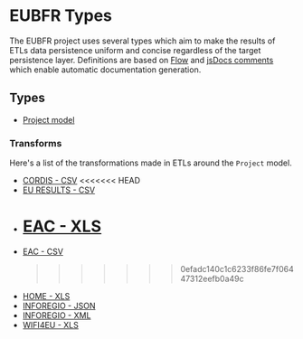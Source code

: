 # EUBFR Types

The EUBFR project uses several types which aim to make the results of ETLs data persistence uniform and concise regardless of the target persistence layer. Definitions are based on [Flow](https://flow.org/) and [jsDocs comments](http://usejsdoc.org/) which enable automatic documentation generation.

## Types

- [Project model](./Project.md)

### Transforms

Here's a list of the transformations made in ETLs around the `Project` model.

- [CORDIS - CSV](./etls/cordis-csv.md)
  <<<<<<< HEAD
- [EU RESULTS - CSV](./etls/euresults-csv.md)
- # [EAC - XLS](./etls/eac-xls.md)
- [EAC - CSV](./etls/eac-csv.md)
  > > > > > > > 0efadc140c1c6233f86fe7f06447312eefb0a49c
- [HOME - XLS](./etls/home-xls.md)
- [INFOREGIO - JSON](./etls/inforegio-json.md)
- [INFOREGIO - XML](./etls/inforegio-xml.md)
- [WIFI4EU - XLS](./etls/wifi4eu-xls.md)
